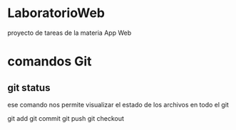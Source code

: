 # LaboratorioWeb
proyecto de tareas de la materia App Web

# comandos Git
## git status
ese comando nos permite visualizar el estado de los archivos en todo el git

git add 
git commit
git push
git checkout